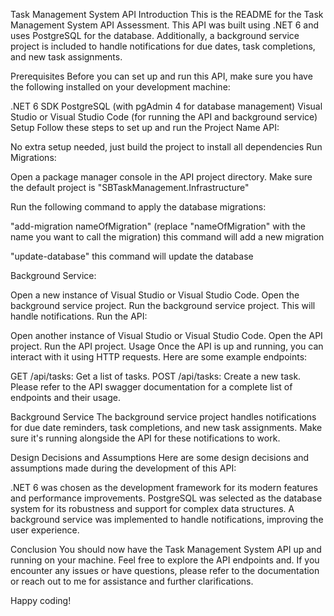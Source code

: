 Task Management System API
Introduction
This is the README for the Task Management System API Assessment. This API was built using .NET 6 and uses PostgreSQL for the database. Additionally, a background service project is included to handle notifications for due dates, task completions, and new task assignments.

Prerequisites
Before you can set up and run this API, make sure you have the following installed on your development machine:

.NET 6 SDK
PostgreSQL (with pgAdmin 4 for database management)
Visual Studio or Visual Studio Code (for running the API and background service)
Setup
Follow these steps to set up and run the Project Name API:

No extra setup needed, just build the project to install all dependencies
Run Migrations:

Open a package manager console in the API project directory.
Make sure the default project is "SBTaskManagement.Infrastructure"

Run the following command to apply the database migrations:

"add-migration nameOfMigration" (replace "nameOfMigration" with the name you want to call the migration) this command will add a new migration

"update-database" this command will update the database


Background Service:

Open a new instance of Visual Studio or Visual Studio Code.
Open the background service project.
Run the background service project. This will handle notifications.
Run the API:

Open another instance of Visual Studio or Visual Studio Code.
Open the API project.
Run the API project.
Usage
Once the API is up and running, you can interact with it using HTTP requests. Here are some example endpoints:

GET /api/tasks: Get a list of tasks.
POST /api/tasks: Create a new task.
Please refer to the API swagger documentation for a complete list of endpoints and their usage.

Background Service
The background service project handles notifications for due date reminders, task completions, and new task assignments. Make sure it's running alongside the API for these notifications to work.

Design Decisions and Assumptions
Here are some design decisions and assumptions made during the development of this API:

.NET 6 was chosen as the development framework for its modern features and performance improvements.
PostgreSQL was selected as the database system for its robustness and support for complex data structures.
A background service was implemented to handle notifications, improving the user experience.

Conclusion
You should now have the Task Management System API up and running on your machine. Feel free to explore the API endpoints and. If you encounter any issues or have questions, please refer to the documentation or reach out to me for assistance and further clarifications.

Happy coding!